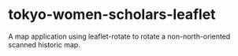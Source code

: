 # tokyo-women-scholars-leaflet

A map application using leaflet-rotate to rotate a non-north-oriented scanned historic map.